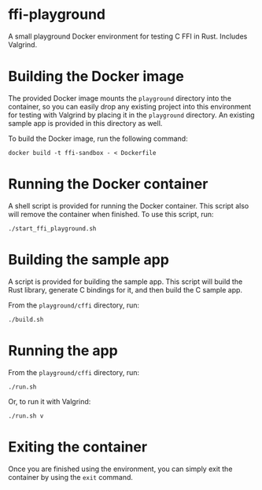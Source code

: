 # ffi-playground
A small playground Docker environment for testing C FFI in Rust. Includes Valgrind.

# Building the Docker image
The provided Docker image mounts the `playground` directory into the container, so you can easily drop any existing project into this environment for testing with Valgrind by placing it in the `playground` directory. An existing sample app is provided in this directory as well.

To build the Docker image, run the following command:
```
docker build -t ffi-sandbox - < Dockerfile
```

# Running the Docker container
A shell script is provided for running the Docker container. This script also will remove the container when finished. To use this script, run:
```
./start_ffi_playground.sh
```

# Building the sample app
A script is provided for building the sample app. This script will build the Rust library, generate C bindings for it, and then build the C sample app.

From the `playground/cffi` directory, run:
```
./build.sh
```

# Running the app
From the `playground/cffi` directory, run:
```
./run.sh
```
Or, to run it with Valgrind:
```
./run.sh v
```

# Exiting the container
Once you are finished using the environment, you can simply exit the container by using the `exit` command.
